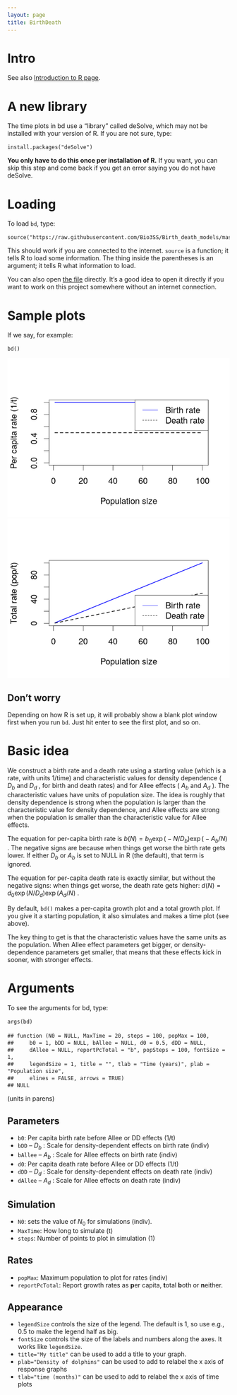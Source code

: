 ```yaml
---
layout: page
title: BirthDeath
---
```



Intro
=====

See also [Introduction to R page](r.export.html).

A new library
=============

The time plots in bd use a “library” called deSolve, which may not be
installed with your version of R. If you are not sure, type:

    install.packages("deSolve") 

**You only have to do this once per installation of R.** If you want,
you can skip this step and come back if you get an error saying you do
not have deSolve.

Loading
=======

To load `bd`, type:

    source("https://raw.githubusercontent.com/Bio3SS/Birth_death_models/master/bd.R") 

This should work if you are connected to the internet. `source` is a
function; it tells R to load some information. The thing inside the
parentheses is an argument; it tells R what information to load.

You can also open [the
file](https://raw.githubusercontent.com/Bio3SS/Birth_death_models/master/bd.R)
directly. It’s a good idea to open it directly if you want to work on
this project somewhere without an internet connection.

Sample plots
============

If we say, for example:

    bd()

![](bd.rmd_files/figure-markdown_strict/unnamed-chunk-2-1.png)![](bd.rmd_files/figure-markdown_strict/unnamed-chunk-2-2.png)

Don’t worry
-----------

Depending on how R is set up, it will probably show a blank plot window
first when you run `bd`. Just hit enter to see the first plot, and so
on.

Basic idea
==========

We construct a birth rate and a death rate using a starting value (which
is a rate, with units 1/time) and characteristic values for density
dependence (
*D*<sub>*b*</sub>
and
*D*<sub>*d*</sub>
, for birth and death rates) and for Allee effects (
*A*<sub>*b*</sub>
and
*A*<sub>*d*</sub>
). The characteristic values have units of population size. The idea is
roughly that density dependence is strong when the population is larger
than the characteristic value for density dependence, and Allee effects
are strong when the population is smaller than the characteristic value
for Allee effects.

The equation for per-capita birth rate is
*b*(*N*) = *b*<sub>0</sub>exp ( − *N*/*D*<sub>*b*</sub>)exp ( − *A*<sub>*b*</sub>/*N*)
. The negative signs are because when things get worse the birth rate
gets lower. If either
*D*<sub>*b*</sub>
or
*A*<sub>*b*</sub>
is set to NULL in R (the default), that term is ignored.

The equation for per-capita death rate is exactly similar, but without
the negative signs: when things get worse, the death rate gets higher:
*d*(*N*) = *d*<sub>0</sub>exp (*N*/*D*<sub>*d*</sub>)exp (*A*<sub>*d*</sub>/*N*)
.

By default, `bd()` makes a per-capita growth plot and a total growth
plot. If you give it a starting population, it also simulates and makes
a time plot (see above).

The key thing to get is that the characteristic values have the same
units as the population. When Allee effect parameters get bigger, or
density-dependence parameters get smaller, that means that these effects
kick in sooner, with stronger effects.

Arguments
=========

To see the arguments for bd, type:

    args(bd) 

    ## function (N0 = NULL, MaxTime = 20, steps = 100, popMax = 100, 
    ##     b0 = 1, bDD = NULL, bAllee = NULL, d0 = 0.5, dDD = NULL, 
    ##     dAllee = NULL, reportPcTotal = "b", popSteps = 100, fontSize = 1, 
    ##     legendSize = 1, title = "", tlab = "Time (years)", plab = "Population size", 
    ##     elines = FALSE, arrows = TRUE) 
    ## NULL

(units in parens)

Parameters
----------

-   `b0`: Per capita birth rate before Allee or DD effects (1/t)
-   `bDD` –
    *D*<sub>*b*</sub>
    : Scale for density-dependent effects on birth rate (indiv)
-   `bAllee` –
    *A*<sub>*b*</sub>
    : Scale for Allee effects on birth rate (indiv)
-   `d0`: Per capita death rate before Allee or DD effects (1/t)
-   `dDD` –
    *D*<sub>*d*</sub>
    : Scale for density-dependent effects on death rate (indiv)
-   `dAllee` –
    *A*<sub>*d*</sub>
    : Scale for Allee effects on death rate (indiv)

Simulation
----------

-   `N0`: sets the value of
    *N*<sub>0</sub>
    for simulations (indiv).
-   `MaxTime`: How long to simulate (t)
-   `steps`: Number of points to plot in simulation (1)

Rates
-----

-   `popMax`: Maximum population to plot for rates (indiv)
-   `reportPcTotal`: Report growth rates as **p**er capita, **t**otal
    **b**oth or **n**either.

Appearance
----------

-   `legendSize` controls the size of the legend. The default is 1, so
    use e.g., 0.5 to make the legend half as big.
-   `fontSize` controls the size of the labels and numbers along the
    axes. It works like `legendSize`.
-   `title="My title"` can be used to add a title to your graph.
-   `plab="Density of dolphins"` can be used to add to relabel the x
    axis of response graphs
-   `tlab="time (months)"` can be used to add to relabel the x axis of
    time plots
